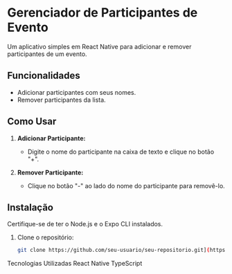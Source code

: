 # Gerenciador de Participantes de Evento

Um aplicativo simples em React Native para adicionar e remover participantes de um evento.

## Funcionalidades

- Adicionar participantes com seus nomes.
- Remover participantes da lista.

## Como Usar

1. **Adicionar Participante:**
   - Digite o nome do participante na caixa de texto e clique no botão "+".

2. **Remover Participante:**
   - Clique no botão "-" ao lado do nome do participante para removê-lo.

## Instalação

Certifique-se de ter o Node.js e o Expo CLI instalados.

1. Clone o repositório:

   ```bash
   git clone https://github.com/seu-usuario/seu-repositorio.git](https://github.com/LeSavoy/event-list.git
   
Tecnologias Utilizadas
React Native
TypeScript
